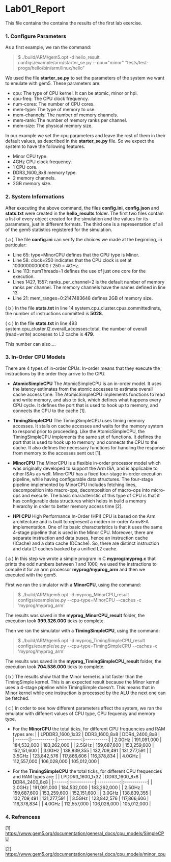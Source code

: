 # Lab01_Report
This file contains the contains the results of the first lab exercise.

### 1. Configure Parameters
As a first example, we ran the command:

 > $ ./build/ARM/gem5.opt -d hello_result configs/example/arm/starter_se.py --cpu="minor" "tests/test-progs/hello/bin/arm/linux/hello"
 
 We used the file **starter_se.py** to set the parameters of the system we want to emulate with gem5. These parameters are:
 
 - cpu: The type of CPU kernel. It can be atomic, minor or hpi.
 - cpu-freq: The CPU clock frequency.
 - num-cores: The number of CPU cores.
 - mem-type: The type of memory to use.
 - mem-channels: The number of memory channels.
 - mem-rank: The number of memory ranks per channel.
 - mem-size: The physical memory size.
 
 In our example we set the cpu parameters and leave the rest of them in their default values, as described in the **starter_se.py** file. So we expect the system to have the following features.

- Minor CPU type.
- 4GHz CPU clock frequency.
- 1 CPU core.
- DDR3_1600_8x8 memory type.
- 2 memory channels.
- 2GB memory size.

### 2. System Informations
After executing the above command, the files **config.ini**, **config.json** and **stats.txt** were created in the **hello_results** folder. The first two files contain a list of every object created for the simulation and the values for its parameters, just in different formats. The third one is a representation of all of the gem5 statistics registered for the simulation.

( a ) The file **config.ini** can verify the choices we made at the beginning, in particular:

- Line 65: type=MinorCPU defines that the CPU type is Minor.
- Line 58: clock=250 indicates that the CPU clock is set at 1000000000000 / 250 = 4GHz.
- Line 113: numThreads=1 defines the use of just one core for the execution.
- Lines 1427, 1557: ranks_per_channel=2 is the default number of memory ranks per channel. The memory channels have the names defined in line 13.
- Line 21: mem_ranges=0:2147483648 defines 2GB of memory size.

( b ) In the file **stats.txt** in line 14 system.cpu_cluster.cpus.committedInsts, the number of instructions committed is **5028**.

( c ) In the file **stats.txt** in line 493 system.cpu_cluster.l2.overall_accesses::total, the number of overall (read+write) accesses to L2 cache is **479**.

This number can also....

### 3. In-Order CPU Models
There are 4 types of in-order CPUs. In-order means that they execute the instructions by the order they arrive to the CPU.

- **AtomicSimpleCPU**
The AtomicSimpleCPU is an in-order model. It uses the latency estimates from the atomic accesses to estimate overall cache access time. The AtomicSimpleCPU implements functions to read and write memory, and also to tick, which defines what happens every CPU cycle. It defines the port that is used to hook up to memory, and connects the CPU to the cache [1].

- **TimingSimpleCPU**
The TimingSimpleCPU uses timing memory accesses. It stalls on cache accesses and waits for the memory system to respond prior to proceeding. Like the AtomicSimpleCPU, the TimingSimpleCPU implements the same set of functions. It defines the port that is used to hook up to memory, and connects the CPU to the cache. It also defines the necessary functions for handling the response from memory to the accesses sent out [1].

- **MinorCPU**
The MinorCPU is a flexible in-order processor model which was originally developed to support the Arm ISA, and is applicable to other ISAs as well. MinorCPU has a fixed four-stage in-order execution pipeline, while having configurable data structures. The four-stage pipeline implemented by MinorCPU includes fetching lines, decomposition into macro-ops, decomposition of macro-ops into micro-ops and execute. The basic characteristic of this type of CPU is that it has configurable data structures which helps in build a memory hierarchy in order to better memory access time [2].

- **HPI CPU**
High Performance In-Order (HPI) CPU is based on the Arm architecture and is built to represent a modern in-order Armv8-A implementation. One of its basic characteristics is that it uses the same 4-stage pipeline that is used in the Minor CPU. Moreover, there are separate instruction and data buses, hence an instruction cache (ICache) and a data cache (DCache). So, there are distinct instruction and data L1 caches backed by a unified L2 cache.

( a ) In this step we wrοte a simple program in C **myprog/myprog.c** that prints the odd numbers between 1 and 1000, we used the instractions to compile it for an arm processor **myprog/myprog_arm** and then we executed with the gem5.

First we ran the simulator with a **MinorCPU**, using the command:

> $ ./build/ARM/gem5.opt -d myprog_MinorCPU_result configs/example/se.py --cpu-type=MinorCPU --caches -c 'myprog/myprog_arm'

The results was saved in the **myprog_MinorCPU_result** folder, the execution took **399.326.000** ticks to complete.

Then we ran the simulator with a **TimingSimpleCPU**, using the command:
> $ ./build/ARM/gem5.opt -d myprog_TimingSimpleCPU_result configs/example/se.py --cpu-type=TimingSimpleCPU --caches -c 'myprog/myprog_arm'

The results was saved in the **myprog_TimingSimpleCPU_result** folder, the execution took **704.536.000** ticks to complete.

( b ) The results show that the Minor kernel is a lot faster than the TimingSimple kernel. This is an expected result because the Minor kernel uses a 4-stage pipeline while TimingSimple doesn't. This means that in Minor kernel while one instruction is processed by the ALU the next one can be fetched.

( c ) In order to see how different parameters affect the system, we ran the emulator with diffenert values of CPU type, CPU fequency and memory type.

- For the **MinorCPU** the total ticks, for different CPU frequencies and RAM types are:
|   | LPDDR3_1600_1x32 | DDR3_1600_8x8 | DDR4_2400_8x8 |
|:------:|:-----------:|:-----------:|:-----------:|
| 2.0GHz | 191,091,000 | 184,532,000 | 183,262,000 |
| 2.5GHz | 159,687,600 | 153,259,600 | 152,151,600 |
| 3.0GHz | 138,839,355 | 132,709,491 | 131,277,591 |
| 3.5GHz | 123,842,576 | 117,866,606 | 116,378,834 |
| 4.0GHz | 112,557,000 | 106,028,000 | 105,012,000 |

- For the **TimingSimpleCPU** the total ticks, for different CPU frequencies and RAM types are:
|   | LPDDR3_1600_1x32 | DDR3_1600_8x8 | DDR4_2400_8x8 |
|:------:|:-----------:|:-----------:|:-----------:|
| 2.0GHz | 191,091,000 | 184,532,000 | 183,262,000 |
| 2.5GHz | 159,687,600 | 153,259,600 | 152,151,600 |
| 3.0GHz | 138,839,355 | 132,709,491 | 131,277,591 |
| 3.5GHz | 123,842,576 | 117,866,606 | 116,378,834 |
| 4.0GHz | 112,557,000 | 106,028,000 | 105,012,000 |

### 4. Refrencess
[1] https://www.gem5.org/documentation/general_docs/cpu_models/SimpleCPU

[2] https://www.gem5.org/documentation/general_docs/cpu_models/minor_cpu


